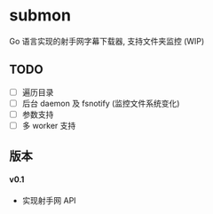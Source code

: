 # submon

Go 语言实现的射手网字幕下载器, 支持文件夹监控 (WIP)

## TODO

- [ ] 遍历目录
- [ ] 后台 daemon 及 fsnotify (监控文件系统变化)
- [ ] 参数支持
- [ ] 多 worker 支持

## 版本

#### v0.1

- 实现射手网 API
